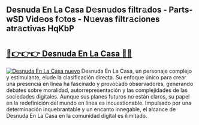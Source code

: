 ## Desnuda En La Casa D𝚎sn𝚞dos filtr𝚊dos - Parts-wSD Vid𝚎os f𝚘tos - N𝚞evas filtr𝚊ciones atr𝚊ctivas HqKbP

# <h2><a href="http://mb34ji2.tromn.icu/?c=Desnuda+En+La+Casa">🔗👉👉👉 Desnuda En La Casa 🔗🔗</a></h2>

[![Desnuda En La Casa nuevo](https://i.imgur.com/pEAQMta.gif)](http://mb34ji2.tromn.icu/?c=Desnuda+En+La+Casa)
Desnuda En La Casa, un personaje complejo y estimulante, elude la clasificación directa. Su enfoque único para crear una presencia en línea ha fascinado y provocado observadores, generando debates sobre moralidad, autorrepresentación y las complejidades de las sociedades digitales. Aunque sus planes futuros no están claros, su papel en la redefinición del mundo en línea es incuestionable. Impulsado por una determinación inquebrantable y un encanto innegable, el alcance de Desnuda En La Casa en la comunidad digital es ilimitado.
